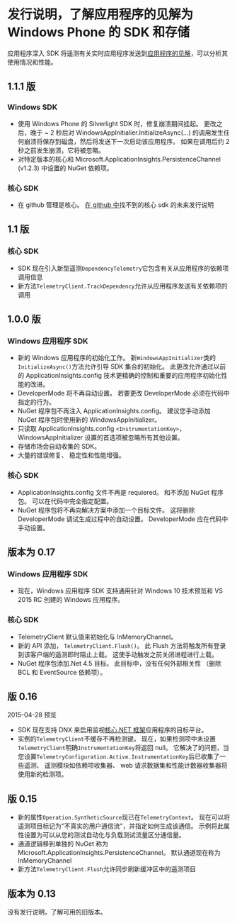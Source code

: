 <properties 
    pageTitle="发行说明，了解有关 Windows 应用程序的见解" 
    description="Windows 商店 SDK 最新的更新。" 
    services="application-insights" 
    documentationCenter=""
    authors="alancameronwills" 
    manager="douge"/>
<tags 
    ms.service="application-insights" 
    ms.workload="tbd" 
    ms.tgt_pltfrm="ibiza" 
    ms.devlang="na" 
    ms.topic="article" 
    ms.date="02/12/2016" 
    ms.author="joshweb"/>
 
# <a name="release-notes-for-application-insights-sdk-for-windows-phone-and-store"></a>发行说明，了解应用程序的见解为 Windows Phone 的 SDK 和存储

应用程序深入 SDK 将遥测有关实时应用程序发送到[应用程序的见解](https://azure.microsoft.com/services/application-insights/)，可以分析其使用情况和性能。


## <a name="version-111"></a>1.1.1 版

### <a name="windows-sdk"></a>Windows SDK

- 使用 Windows Phone 的 Silverlight SDK 时，修复崩溃期间挂起。 更改之后，晚于 ~ 2 秒后对 WindowsAppInitialier.InitializeAsync(...) 的调用发生任何崩溃将保存到磁盘，然后将发送下一次启动该应用程序。 如果在调用后约 2 秒之前发生崩溃，它将被忽略。  
- 对特定版本的核心和 Microsoft.ApplicationInsights.PersistenceChannel (v1.2.3) 中设置的 NuGet 依赖项。   

### <a name="core-sdk"></a>核心 SDK

- 在 github 管理是核心。 [在 github 中](http://github.com/Microsoft/ApplicationInsights-dotnet/releases)找不到的核心 sdk 的未来发行说明

## <a name="version-11"></a>1.1 版

### <a name="core-sdk"></a>核心 SDK

- SDK 现在引入新型遥测```DependencyTelemetry```它包含有关从应用程序的依赖项调用信息
- 新方法```TelemetryClient.TrackDependency```允许从应用程序发送有关依赖项的调用

## <a name="version-100"></a>1.0.0 版

### <a name="windows-app-sdk"></a>Windows 应用程序 SDK

- 新的 Windows 应用程序的初始化工作。 新`WindowsAppInitializer`类的`InitializeAsync()`方法允许引导 SDK 集合的初始化。 此更改允许通过以前的 ApplicationInsights.config 技术更精确的控制和重要的应用程序初始化性能的改进。
- DeveloperMode 将不再自动设置。 若要更改 DeveloperMode 必须在代码中指定的行为。
- NuGet 程序包不再注入 ApplicationInsights.config。 建议您手动添加 NuGet 程序包时使用新的 WindowsAppInitializer。
- 只读取 ApplicationInsights.config `<InstrumentationKey>`，WindowsAppInitializer 设置的首选项被忽略所有其他设置。
- 存储市场会自动收集的 SDK。
- 大量的错误修复、 稳定性和性能增强。

### <a name="core-sdk"></a>核心 SDK

- ApplicationInsights.config 文件不再是 requiered。 和不添加 NuGet 程序包。 可以在代码中完全指定配置。
- NuGet 程序包将不再向解决方案中添加一个目标文件。 这将删除 DeveloperMode 调试生成过程中的自动设置。 DeveloperMode 应在代码中手动设置。

## <a name="version-017"></a>版本为 0.17

### <a name="windows-app-sdk"></a>Windows 应用程序 SDK

- 现在，Windows 应用程序 SDK 支持通用针对 Windows 10 技术预览和 VS 2015 RC 创建的 Windows 应用程序。

### <a name="core-sdk"></a>核心 SDK

- TelemetryClient 默认值来初始化与 InMemoryChannel。
- 新的 API 添加， `TelemetryClient.Flush()`。 此 Flush 方法将触发所有登录到该客户端的遥测即时阻止上载。 这使手动触发之前关闭进程进行上载。
- NuGet 程序包添加.Net 4.5 目标。 此目标中，没有任何外部相关性 （删除 BCL 和 EventSource 依赖项）。

## <a name="version-016"></a>版 0.16 

2015-04-28 预览

- SDK 现在支持 DNX 来启用监视[核心.NET 框架](http://www.dotnetfoundation.org/NETCore5)应用程序的目标平台。
- 实例的```TelemetryClient```不缓存不再检测键。 现在，如果检测项中未设置```TelemetryClient```明确```InstrumentationKey```将返回 null。 它解决了的问题，当您设置```TelemetryConfiguration.Active.InstrumentationKey```后已收集了一些遥测、 遥测模块如依赖项收集器、 web 请求数据集和性能计数器收集器将使用新的检测项。

## <a name="version-015"></a>版 0.15

- 新的属性```Operation.SyntheticSource```现已在```TelemetryContext```。 现在可以将遥测项目标记为"不真实的用户通信流"，并指定如何生成该通信。 示例将此属性设置为可以从您的测试自动化与负载测试流量区分通信量。
- 通道逻辑移到单独的 NuGet 称为 Microsoft.ApplicationInsights.PersistenceChannel。 默认通道现在称为 InMemoryChannel
- 新方法```TelemetryClient.Flush```允许同步刷新缓冲区中的遥测项目

## <a name="version-013"></a>版本为 0.13

没有发行说明，了解可用的旧版本。 
